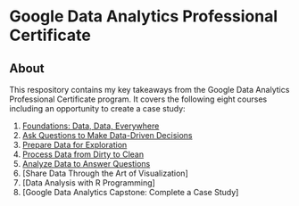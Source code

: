 # Google Data Analytics Professional Certificate

## About
This respository contains my key takeaways from the Google Data Analytics Professional Certificate program. It covers the following eight courses including an opportunity to create a case study:

1. [Foundations: Data, Data, Everywhere](https://github.com/Rasihha/Google-Data-Analytics-Professional-Certificate/blob/1b23ee2a056586c9ad006e7d646b46889ffcec66/1.%20Foundations%3A%20Data%2C%20Data%2C%20Everywhere)
2. [Ask Questions to Make Data-Driven Decisions](https://github.com/Rasihha/Google-Data-Analytics-Professional-Certificate/blob/a837dd8f7ff38e3e787cdba6b131ce2896747a8d/2.%20Ask%20Questions%20to%20Make%20Data-Driven%20Decisions)
3. [Prepare Data for Exploration](https://github.com/Rasihha/Google-Data-Analytics-Professional-Certificate/blob/146c6b561ea1b28357a51c6f6e644a85a8963dea/3.%20Prepare%20Data%20for%20Exploration)
4. [Process Data from Dirty to Clean](https://github.com/Rasihha/Google-Data-Analytics-Professional-Certificate/blob/a243b59752df4467f1083e380a1f0d1798d5f4ed/4.%20Process%20Data%20from%20Dirty%20to%20Clean)
5. [Analyze Data to Answer Questions](https://github.com/Rasihha/Google-Data-Analytics-Professional-Certificate/blob/7a9c5983ddc773fe6885d15974cbcdf5a422d094/5.%20Analyze%20Data%20to%20Answer%20Questions)
6. [Share Data Through the Art of Visualization]
7. [Data Analysis with R Programming]
8. [Google Data Analytics Capstone: Complete a Case Study]
